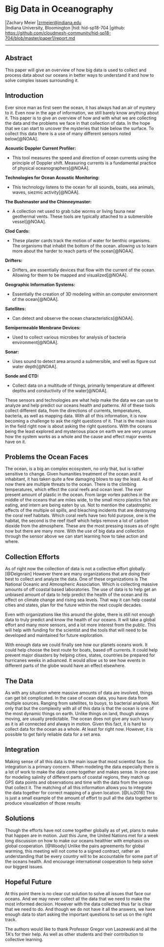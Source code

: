 # Big Data in Oceanography

|Zachary Meier
|zrmeier@indiana.edu   
|Indiana University, Bloomington
|hid: hid-sp18-704
|github: https://github.com/cloudmesh-community/hid-sp18-704/blob/master/paper1/report.md

---

## Abstract

This paper will give an overview of how big data is used to collect and
process data about our oceans in better ways to understand it and how to
solve complex issues surrounding it.

## Introduction

Ever since man as first seen the ocean, it has always had an air of
mystery to it. Even now in the age of information, we still barely know
anything about it. This paper is to give an overview of how and with
what we are collecting the data and the problems we face in that
collection of data. In the hope that we can start to uncover the
mysteries that hide below the surface. To collect this data there is a
use of many different sensors noted below[@NOAA].

**Acoustic Doppler Current Profiler:**

* This tool measures the speed and direction of ocean currents using
  the principle of Doppler shift. Measuring currents is a fundamental
  practice of physical oceanographers[@NOAA].

**Technologies for Ocean Acoustic Monitoring:**

* This technology listens to the ocean for all sounds, boats, sea
  animals, waves, siezmic activity[@NOAA].

**The Bushmaster and the Chimneymaster:**

* A collection net used to grab tube worms or living fauna near
  geothermal vents. These tools are typically attached to a
  submersible vessel[@NOAA].

**Clod Cards:**

* These plaster cards track the motion of water for benthic organisms.
  The organisms that inhabit the bottom of the ocean. allowing us to
  learn more about the harder to reach parts of the ocean[@NOAA]. 

**Drifters:**

* Drifters, are essentially devices that flow with the current of the
  ocean. Allowing for them to be mapped and visualized[@NOAA]. 

**Geographic Information Systems:**

* Essentially the creation of 3D modeling within an computer
  environment of the ocean[@NOAA].

**Satellites:**

* Can detect and observe the ocean characteristics[@NOAA].

**Semipermeable Membrane Devices:**

* Used to collect various microbes for analysis of bacteria
  environment[@NOAA].

**Sonar:**

* Uses sound to detect area around a submersible, and well as figure
  out water depth[@NOAA]. 

**Sonde and CTD:**

* Collect data on a multitude of things, primarily temperature at
  different depths and conductivity of the water[@NOAA]. 

These sensors and technologies are what help make the data we can use to
analyze and help predict our oceans health and patterns. All of these
tools collect different data, from the directions of currents,
temperatures, bacteria, as well as mapping data. With all of this
information, it is now becoming a challenge to ask the right questions
of it. That is the main issue in the field right now is about asking the
right questions. With the oceans being the least explored and mysterious
place on earth we are very unsure how the system works as a whole and
the cause and effect major events have on it.

## Problems the Ocean Faces


The ocean, is a big an complex ecosystem, no only that, but is rather
sensitive to change. Given humanities treatment of the ocean and it
inhabitant, it has taken quite a few damaging blows to say the least. As
of now there are multiple threats to the ocean. There is the climbing
temperatures, which effect the coral reefs and ocean level. The ever
present amount of plastic in the ocean. From large vortex patches in the
middle of the oceans that are miles wide, to the small micro plastics
fish are eating, and intern are being eaten by us. Not to mention the
catastrophic effects of the multiple oil spills, and bleaching incidents
that are destroying the coral reef habitats. Which coral reefs have two
fold purpose, one is the habitat, the second is the reef itself which
helps remove a lot of carbon dioxide from the atmosphere. These are the
most pressing issues as of right now but there are many more. With the
use of big data and collection through the sensor above we can start
learning how to take action and where.

## Collection Efforts

As of right now the collection of data is not a collective effort
globally. [@Delgnrain] However there are many organizations that are
doing their best to collect and analyze the data. One of these
organizations is The National Oceanic and Atmospheric Association. Which
is collecting massive amounts of off coastal based laboratories. The use
of data is to help get an unbiased amount of data to help predict the
health of the ocean and its effect on climate change and rising sea
levels. That way it can help coastal cities and states, plan for the
future within the next couple decades.

Even with organizations like this around the globe, there is still not
enough data to truly predict and know the health of our oceans. It will
take a global effort and many more sensors, and a lot more interest from
the public. This will help with funding for the scientist and the tools
that will need to be developed and maintained for future exploration.

With enough data we could finally see how our planets oceans work. It
could help choose the best route for boats, based off currents. It could
help prevent major disasters by helping cities, states, countries be
prepared for hurricanes weeks in advanced. It would allow us to see how
events in different parts of the globe would have an effect elsewhere.

## The Data

As with any situation where massive amounts of data are involved, things
can get bit complicated. In the case of ocean data, you have data from
multiple sources. Ranging from satellites, to buoys, to bacterial
analysis. Not only that but the complexity with all of this data is that
the ocean is one of the most dynamic things on earth. Unlike things on
land, though always moving, are usually predictable. The ocean does not
give any such luxury as it is all connected and always in motion. Given
this fact, it is hard to collect data for the ocean as a whole. At least
for right now. However, it is possible to get fairly reliable data for a
set area.

## Integration

Making sense of all this data is the main issue that most scientist
face. So integration is a primary concern. When modeling the data
especially there is a lot of work to make the data come together and
makes sense. In one case for modeling salinity of different parts of
coastal regions, they match up GPS data points and observations and time
with the data from the senors that collect it. The matching of all this
information allows you to integrate the data together for correct
mapping of a given location. [@Liu2016] This is just a small example of
the amount of effort to pull all the data together to produce
visualization of those results

## Solutions

Though the efforts have not come together globally as of yet, plans to
make that happen are in motion. Just this June, the United Nations met
for a week long discussion on how to make our oceans healthier with
emphasis on global cooperation. [@Woody] Unlike the pairs agreements for
global warming, this meeting will not come to a signed contract, rather
an understanding that be every country will to be accountable for some
part of the oceans health. And encourage international cooperation to
help solve our biggest issues.

## Hopeful Future

At this point there is no clear cut solution to solve all issues that
face our oceans. And we may never collect all the data that we need to
make the most informed decision. However with the data collected thus
far is clear that we need to do. And though we do not have it all the
answers, we have enough data to start asking the important questions to
set us on the right track.

The authors would like to thank Professor Gregor von Laszewski and all
the TA's for their help. As well as other students and their
contribution to collective learning.

